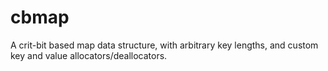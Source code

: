 cbmap
=====

A crit-bit based map data structure, with arbitrary key lengths, and custom key and value allocators/deallocators.
